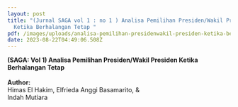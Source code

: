```yaml
---
layout: post
title: "(Jurnal SAGA vol 1 : no 1 ) Analisa Pemilihan Presiden/Wakil Presiden
  Ketika Berhalangan Tetap "
pdf: /images/uploads/analisa-pemilihan-presidenwakil-presiden-ketika-berhalangan-tetap.pdf
date: 2023-08-22T04:49:06.508Z
---
```

**(SAGA: Vol 1) Analisa Pemilihan Presiden/Wakil Presiden Ketika Berhalangan Tetap** \
\
**A﻿uthor:**\
Himas El Hakim,
Elfrieda Anggi Basamarito, &				
Indah Mutiara